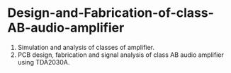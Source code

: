 # Design-and-Fabrication-of-class-AB-audio-amplifier
1. Simulation and analysis of classes of amplifier. 
2. PCB design, fabrication and signal analysis of class AB audio amplifier using TDA2030A.
